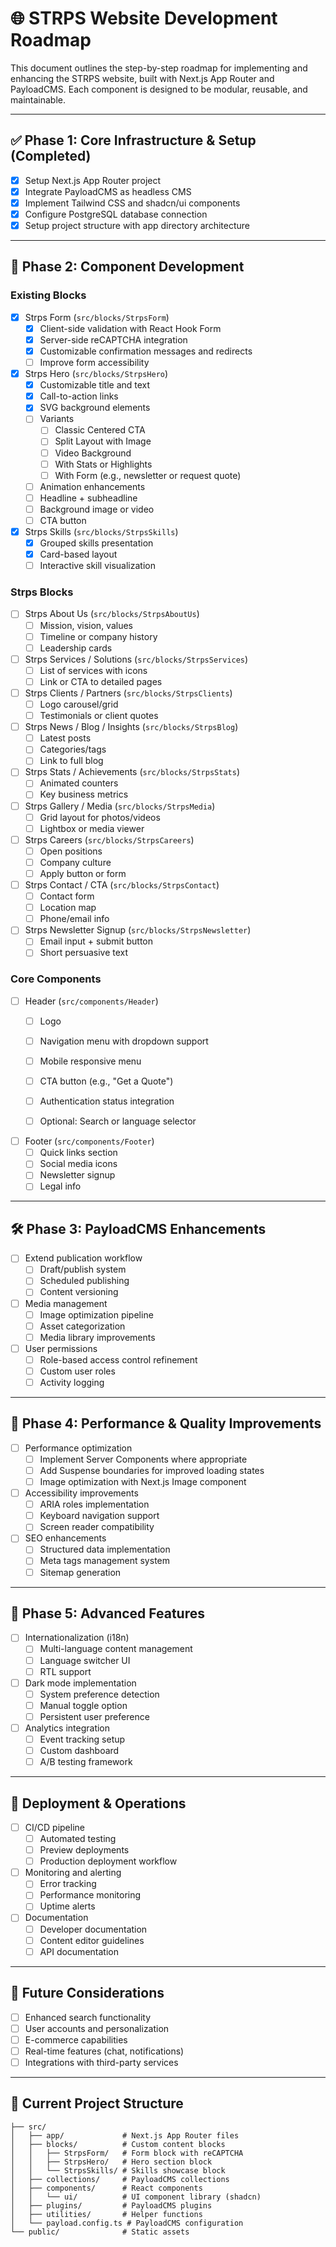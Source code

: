 # 🌐 STRPS Website Development Roadmap

This document outlines the step-by-step roadmap for implementing and enhancing the STRPS website, built with Next.js App Router and PayloadCMS. Each component is designed to be modular, reusable, and maintainable.

---

## ✅ Phase 1: Core Infrastructure & Setup (Completed)

- [x] Setup Next.js App Router project
- [x] Integrate PayloadCMS as headless CMS
- [x] Implement Tailwind CSS and shadcn/ui components
- [x] Configure PostgreSQL database connection
- [x] Setup project structure with app directory architecture

---

## 🚀 Phase 2: Component Development

### Existing Blocks
- [x] Strps Form (`src/blocks/StrpsForm`)
  - [x] Client-side validation with React Hook Form
  - [x] Server-side reCAPTCHA integration
  - [x] Customizable confirmation messages and redirects
  - [ ] Improve form accessibility

- [x] Strps Hero (`src/blocks/StrpsHero`)
  - [x] Customizable title and text
  - [x] Call-to-action links
  - [x] SVG background elements
  - [ ] Variants
    - [ ] Classic Centered CTA
    - [ ] Split Layout with Image 
    - [ ] Video Background 
    - [ ] With Stats or Highlights 
    - [ ] With Form (e.g., newsletter or request quote)    
  - [ ] Animation enhancements
  - [ ] Headline + subheadline
  - [ ] Background image or video
  - [ ] CTA button

- [x] Strps Skills (`src/blocks/StrpsSkills`)  
  - [x] Grouped skills presentation
  - [x] Card-based layout
  - [ ] Interactive skill visualization

### Strps Blocks
- [ ] Strps About Us (`src/blocks/StrpsAboutUs`)
  - [ ] Mission, vision, values
  - [ ] Timeline or company history
  - [ ] Leadership cards

- [ ] Strps Services / Solutions (`src/blocks/StrpsServices`)
  - [ ] List of services with icons
  - [ ] Link or CTA to detailed pages

- [ ] Strps Clients / Partners (`src/blocks/StrpsClients`)
  - [ ] Logo carousel/grid
  - [ ] Testimonials or client quotes

- [ ] Strps News / Blog / Insights (`src/blocks/StrpsBlog`)
  - [ ] Latest posts
  - [ ] Categories/tags
  - [ ] Link to full blog

- [ ] Strps Stats / Achievements (`src/blocks/StrpsStats`)
  - [ ] Animated counters
  - [ ] Key business metrics

- [ ] Strps Gallery / Media (`src/blocks/StrpsMedia`)
  - [ ] Grid layout for photos/videos
  - [ ] Lightbox or media viewer

- [ ] Strps Careers (`src/blocks/StrpsCareers`)
  - [ ] Open positions
  - [ ] Company culture
  - [ ] Apply button or form

- [ ] Strps Contact / CTA (`src/blocks/StrpsContact`)
  - [ ] Contact form
  - [ ] Location map
  - [ ] Phone/email info

- [ ] Strps Newsletter Signup (`src/blocks/StrpsNewsletter`)
  - [ ] Email input + submit button
  - [ ] Short persuasive text

### Core Components
- [ ] Header (`src/components/Header`)
  - [ ] Logo
  - [ ] Navigation menu with dropdown support
  - [ ] Mobile responsive menu
  - [ ] CTA button (e.g., "Get a Quote")
  - [ ] Authentication status integration
  - [ ] Optional: Search or language selector



- [ ] Footer (`src/components/Footer`)
  - [ ] Quick links section
  - [ ] Social media icons
  - [ ] Newsletter signup
  - [ ] Legal info

---

## 🛠️ Phase 3: PayloadCMS Enhancements

- [ ] Extend publication workflow
  - [ ] Draft/publish system
  - [ ] Scheduled publishing
  - [ ] Content versioning

- [ ] Media management
  - [ ] Image optimization pipeline
  - [ ] Asset categorization
  - [ ] Media library improvements

- [ ] User permissions
  - [ ] Role-based access control refinement
  - [ ] Custom user roles
  - [ ] Activity logging

---

## 🎯 Phase 4: Performance & Quality Improvements

- [ ] Performance optimization
  - [ ] Implement Server Components where appropriate
  - [ ] Add Suspense boundaries for improved loading states
  - [ ] Image optimization with Next.js Image component

- [ ] Accessibility improvements
  - [ ] ARIA roles implementation
  - [ ] Keyboard navigation support
  - [ ] Screen reader compatibility

- [ ] SEO enhancements
  - [ ] Structured data implementation
  - [ ] Meta tags management system
  - [ ] Sitemap generation

---

## 📱 Phase 5: Advanced Features

- [ ] Internationalization (i18n)
  - [ ] Multi-language content management
  - [ ] Language switcher UI
  - [ ] RTL support

- [ ] Dark mode implementation
  - [ ] System preference detection
  - [ ] Manual toggle option
  - [ ] Persistent user preference

- [ ] Analytics integration
  - [ ] Event tracking setup
  - [ ] Custom dashboard
  - [ ] A/B testing framework

---

## 🚀 Deployment & Operations

- [ ] CI/CD pipeline
  - [ ] Automated testing
  - [ ] Preview deployments
  - [ ] Production deployment workflow

- [ ] Monitoring and alerting
  - [ ] Error tracking
  - [ ] Performance monitoring
  - [ ] Uptime alerts

- [ ] Documentation
  - [ ] Developer documentation
  - [ ] Content editor guidelines
  - [ ] API documentation

---

## 🧩 Future Considerations

- [ ] Enhanced search functionality
- [ ] User accounts and personalization
- [ ] E-commerce capabilities
- [ ] Real-time features (chat, notifications)
- [ ] Integrations with third-party services

---

## 📁 Current Project Structure

```
├── src/
│   ├── app/             # Next.js App Router files
│   ├── blocks/          # Custom content blocks
│   │   ├── StrpsForm/   # Form block with reCAPTCHA
│   │   ├── StrpsHero/   # Hero section block
│   │   └── StrpsSkills/ # Skills showcase block
│   ├── collections/     # PayloadCMS collections
│   ├── components/      # React components
│   │   └── ui/          # UI component library (shadcn)
│   ├── plugins/         # PayloadCMS plugins
│   ├── utilities/       # Helper functions
│   └── payload.config.ts # PayloadCMS configuration
└── public/              # Static assets
